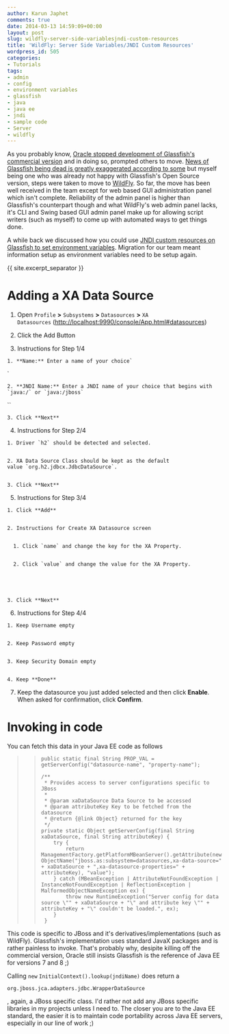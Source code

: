 ```yaml
---
author: Karun Japhet
comments: true
date: 2014-03-13 14:59:09+00:00
layout: post
slug: wildfly-server-side-variablesjndi-custom-resources
title: 'WildFly: Server Side Variables/JNDI Custom Resources'
wordpress_id: 505
categories:
- Tutorials
tags:
- admin
- config
- environment variables
- glassfish
- java
- java ee
- jndi
- sample code
- Server
- wildfly
---
```


As you probably know, [Oracle stopped development of Glassfish's commercial version](https://blogs.oracle.com/theaquarium/entry/java_ee_and_glassfish_server) and in doing so, prompted others to move. [News of Glassfish being dead is greatly exaggerated according to some](https://blogs.oracle.com/brunoborges/entry/6_facts_about_glassfish_announcement) but myself being one who was already not happy with Glassfish's Open Source version, steps were taken to move to [WildFly](http://wildfly.org/). So far, the move has been well received in the team except for web based GUI administration panel which isn't complete. Reliability of the admin panel is higher than Glassfish's counterpart though and what WildFly's web admin panel lacks, it's CLI and Swing based GUI admin panel make up for allowing script writers (such as myself) to come up with automated ways to get things done.

A while back we discussed how you could use [JNDI custom resources on Glassfish to set environment variables](http://karunab.com/2013/05/14/glassfish-jndi-custom-resource-reading-primitives/). Migration for our team meant information setup as environment variables need to be setup again.

{{ site.excerpt_separator }}


# Adding a XA Data Source





	
  1. Open `Profile` **>** `Subsystems` **>** `Datasources` **>** `XA Datasources` ([http://localhost:9990/console/App.html#datasources](http://localhost:9990/console/App.html#datasources))

	
  2. Click the Add Button

	
  3. Instructions for Step 1/4

	
    1. **Name:** Enter a name of your choice`
`

	
    2. **JNDI Name:** Enter a JNDI name of your choice that begins with `java:/` or `java:/jboss`
``

	
    3. Click **Next**




	
  4. Instructions for Step 2/4

	
    1. Driver `h2` should be detected and selected.

	
    2. XA Data Source Class should be kept as the default value `org.h2.jdbcx.JdbcDataSource`.

	
    3. Click **Next**




	
  5. Instructions for Step 3/4

	
    1. Click **Add**

	
    2. Instructions for Create XA Datasource screen

	
      1. Click `name` and change the key for the XA Property.

	
      2. Click `value` and change the value for the XA Property.




	
    3. Click **Next**




	
  6. Instructions for Step 4/4

	
    1. Keep Username empty

	
    2. Keep Password empty

	
    3. Keep Security Domain empty

	
    4. Keep **Done**




	
  7. Keep the datasource you just added selected and then click **Enable**. When asked for confirmation, click **Confirm**.




# Invoking in code


You can fetch this data in your Java EE code as follows


<blockquote>

>     
>     public static final String PROP_VAL = getServerConfig("datasource-name", "property-name");
>     
>     /**
>      * Provides access to server configurations specific to JBoss
>      * 
>      * @param xaDataSource Data Source to be accessed
>      * @param attributeKey Key to be fetched from the datasource
>      * @return {@link Object} returned for the key
>      */
>     private static Object getServerConfig(final String xaDataSource, final String attributeKey) {
>         try {
>             return ManagementFactory.getPlatformMBeanServer().getAttribute(new ObjectName("jboss.as:subsystem=datasources,xa-data-source=" + xaDataSource + ",xa-datasource-properties=" + attributeKey), "value");
>         } catch (MBeanException | AttributeNotFoundException | InstanceNotFoundException | ReflectionException | MalformedObjectNameException ex) {
>             throw new RuntimeException("Server config for data source \"" + xaDataSource + "\" and attribute key \"" + attributeKey + "\" couldn't be loaded.", ex);
>         }
>      }
> 
> 
</blockquote>


This code is specific to JBoss and it's derivatives/implementations (such as WildFly). Glassfish's implementation uses standard JavaX packages and is rather painless to invoke. That's probably why, desipite killing off the commercial version, Oracle still insists Glassfish is the reference of Java EE for versions 7 and 8 ;)

Calling `new` `InitialContext().lookup(jndiName)` does return a 
    
    org.jboss.jca.adapters.jdbc.WrapperDataSource

, again, a JBoss specific class. I'd rather not add any JBoss specific libraries in my projects unless I need to. The closer you are to the Java EE standard, the easier it is to maintain code portability across Java EE servers, especially in our line of work ;)
